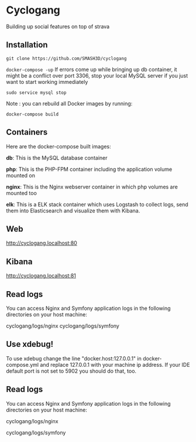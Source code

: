 Cyclogang
==============

Building up social features on top of strava

## Installation

```git clone https://github.com/SMASH3D/cyclogang```

```docker-compose -up```
If errors come up while bringing up db container, it might be a conflict over port 3306, stop your local MySQL server if you just want to start working immediately 

```sudo service mysql stop```

Note : you can rebuild all Docker images by running:

```docker-compose build```

## Containers
Here are the docker-compose built images:

**db**: This is the MySQL database container

**php**: This is the PHP-FPM container including the application volume mounted on

**nginx**: This is the Nginx webserver container in which php volumes are mounted too

**elk**: This is a ELK stack container which uses Logstash to collect logs, send them into Elasticsearch and visualize them with Kibana.

## Web
http://cyclogang.localhost:80

## Kibana
http://cyclogang.localhost:81

## Read logs
You can access Nginx and Symfony application logs in the following directories on your host machine:

cyclogang/logs/nginx
cyclogang/logs/symfony

## Use xdebug!
To use xdebug change the line "docker.host:127.0.0.1" in docker-compose.yml and replace 127.0.0.1 with your machine ip address. If your IDE default port is not set to 5902 you should do that, too.

## Read logs
You can access Nginx and Symfony application logs in the following directories on your host machine:

  cyclogang/logs/nginx
  
  cyclogang/logs/symfony